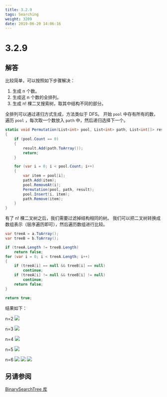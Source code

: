 ```yaml
---
title: 3.2.9
tags: Searching
weight: 3209
date: 2019-06-20 14:06:16
---
```


# 3.2.9


## 解答

比较简单，可以按照如下步骤解决：

1. 生成 n 个数。
2. 生成这 n 个数的全排列。
3. 生成 n! 棵二叉搜索树，取其中结构不同的部分。

全排列可以通过递归方式生成，方法类似于 DFS。
开始 `pool` 中存有所有的数，遍历 `pool` ，每次取一个数放入 `path` 中，然后递归选择下一个。

```csharp
static void Permutation(List<int> pool, List<int> path, List<int[]> result)
{
    if (pool.Count == 0)
    {
        result.Add(path.ToArray());
        return;
    }

    for (var i = 0; i < pool.Count; i++)
    {
        var item = pool[i];
        path.Add(item);
        pool.RemoveAt(i);
        Permutation(pool, path, result);
        pool.Insert(i, item);
        path.Remove(item);
    }
}
```

有了 n! 棵二叉树之后，我们需要过滤掉结构相同的树。
我们可以把二叉树转换成数组表示（层序遍历即可），然后遍历数组进行比较。

```csharp
var treeA = a.ToArray();
var treeB = b.ToArray();

if (treeA.Length != treeB.Length)
    return false;
for (var i = 0; i < treeA.Length; i++)
{
    if (treeA[i] == null && treeB[i] == null)
        continue;
    if (treeA[i] != null && treeB[i] != null)
        continue;
    return false;
}

return true;
```

结果如下：

n=2
![](/resources/3-2-9/1.png)

n=3
![](/resources/3-2-9/2.png) 

n=4
![](/resources/3-2-9/3.png)

n=5
![](/resources/3-2-9/4.png)

n=6
![](/resources/3-2-9/5.png)
![](/resources/3-2-9/6.png)
![](/resources/3-2-9/7.png)

## 另请参阅

[BinarySearchTree 库](https://github.com/ikesnowy/Algorithms-4th-Edition-in-Csharp/tree/master/3%20Searching/3.2/BinarySearchTree)
